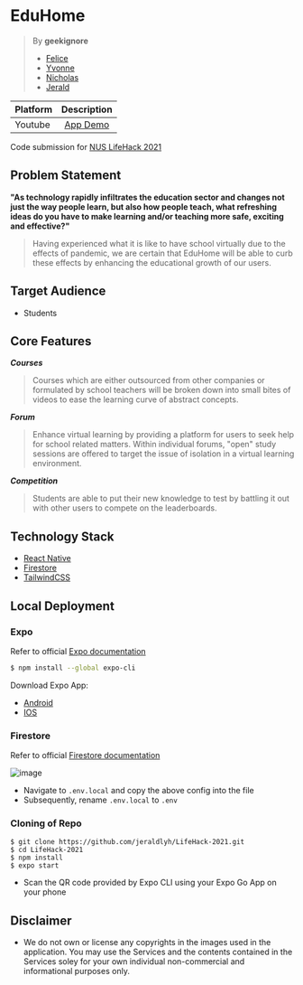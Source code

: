 # EduHome

> By **geekignore**
> - [Felice](https://github.com/felicepng/)
> - [Yvonne](https://github.com/yvonnelhs/)
> - [Nicholas](http://github.com/oversparkling/)
> - [Jerald](http://github.com/jeraldlyh/)

| Platform             | Description                               |
:--------------------- | :---------------------------------------: |
| Youtube              | [App Demo]()  |

Code submission for [NUS LifeHack 2021](https://lifehack.nuscomputing.com/)

## Problem Statement
**"As technology rapidly infiltrates the education sector and changes not just the way people learn, but also how people teach, what refreshing ideas do you have to make learning and/or teaching more safe, exciting and effective?"**
> Having experienced what it is like to have school virtually due to the effects of pandemic, we are certain that EduHome will be able to curb these effects by enhancing the educational growth of our users.

## Target Audience
- Students

## Core Features
***Courses***
> Courses which are either outsourced from other companies or formulated by school teachers will be broken down into small bites of videos to ease the learning curve of abstract concepts.

***Forum***
> Enhance virtual learning by providing a platform for users to seek help for school related matters. Within individual forums, "open" study sessions are offered to target the issue of isolation in a virtual learning environment.

***Competition***
> Students are able to put their new knowledge to test by battling it out with other users to compete on the leaderboards.

## **Technology Stack**
- [React Native](https://reactnative.dev/)
- [Firestore](https://firebase.google.com/docs/firestore)
- [TailwindCSS](https://tailwindcss.com/)

## Local Deployment
### Expo
Refer to official [Expo documentation](https://docs.expo.io/get-started/installation/)
```bash
$ npm install --global expo-cli
```
Download Expo App:
- [Android](https://play.google.com/store/apps/details?id=host.exp.exponent)
- [IOS](https://itunes.com/apps/exponent)

### Firestore
Refer to official [Firestore documentation](https://firebase.google.com/docs/firestore/quickstart)

![image](https://user-images.githubusercontent.com/37609749/122356081-0b2c8880-cf85-11eb-97bd-5dac71a1b36f.png)
- Navigate to `.env.local` and copy the above config into the file
- Subsequently, rename `.env.local` to `.env`

### Cloning of Repo
```base
$ git clone https://github.com/jeraldlyh/LifeHack-2021.git
$ cd LifeHack-2021
$ npm install
$ expo start
```
- Scan the QR code provided by Expo CLI using your Expo Go App on your phone

## Disclaimer
- We do not own or license any copyrights in the images used in the application. You may use the Services and the contents contained in the Services soley for your own individual non-commercial and informational purposes only.
